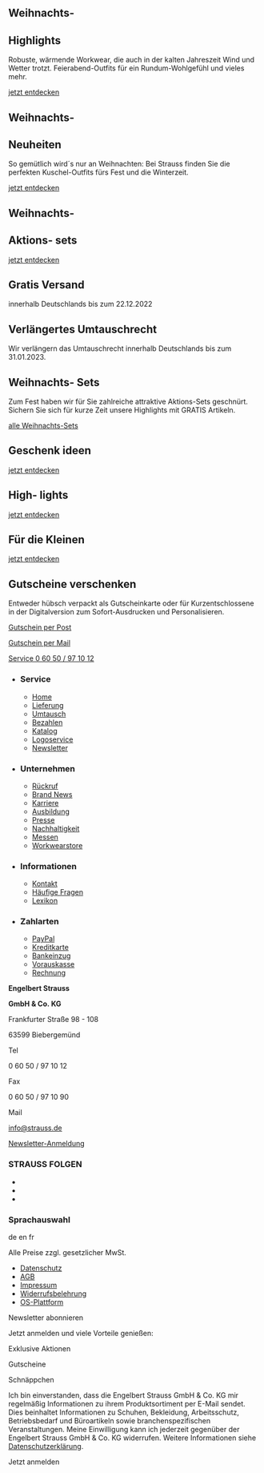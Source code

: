Weihnachts-
---

 Highlights
---

Robuste, wärmende Workwear, die auch in der kalten Jahreszeit Wind und Wetter trotzt. Feierabend-Outfits für ein Rundum-Wohlgefühl und vieles mehr.

[jetzt entdecken](https://www.engelbert-strauss.de/weihnachten/?sort=newest)

 Weihnachts-
---

 Neuheiten
---

So gemütlich wird´s nur an Weihnachten: Bei Strauss finden Sie die perfekten Kuschel-Outfits fürs Fest und die Winterzeit.

[jetzt entdecken](https://www.engelbert-strauss.de/geschenkideen-neuheiten/)

 Weihnachts-
---

 Aktions-
sets
---

[jetzt entdecken](https://www.engelbert-strauss.de/weihnachts-aktions-sets/)

 Gratis Versand
---

 innerhalb Deutschlands bis zum 22.12.2022

 Verlängertes Umtauschrecht
---

 Wir verlängern das Umtauschrecht innerhalb Deutschlands bis zum 31.01.2023.

 Weihnachts-
Sets
---

 Zum Fest haben wir für Sie zahlreiche attraktive Aktions-Sets geschnürt. Sichern Sie sich für kurze Zeit unsere Highlights mit GRATIS Artikeln.

[alle Weihnachts-Sets](https://www.engelbert-strauss.de/weihnachts-aktions-sets/)

 Geschenk
ideen
---

[jetzt entdecken](https://www.engelbert-strauss.de/geschenkideen/?sort=newest)

 High-
lights
---

[jetzt entdecken](https://www.engelbert-strauss.de/weihnachten/?sort=newest)

 Für die
Kleinen
---

[jetzt entdecken](https://www.engelbert-strauss.de/geschenkideen-fuer-die-kleinen/?sort=newest)

 Gutscheine
verschenken
---

 Entweder hübsch verpackt als Gutscheinkarte oder für Kurzentschlossene in der Digitalversion zum Sofort-Ausdrucken und Personalisieren.

[Gutschein per Post](https://www.engelbert-strauss.de/arbeitsschuhe/warengutschein-111110-1499911-0.html?itemorigin=Startseite_Weihnachten2022)

[Gutschein per Mail](https://gutschein.strauss.de/F6161/)

[]()

[Service 0 60 50 / 97 10 12](tel:+496050971012)

* ### Service ###

  * [Home](https://www.engelbert-strauss.de/)
  * [Lieferung](https://www.engelbert-strauss.de/Service/Lieferung)
  * [Umtausch](https://www.engelbert-strauss.de/Service/Umtausch)
  * [Bezahlen](https://www.engelbert-strauss.de/Service/Bezahlen)
  * [Katalog](https://www.engelbert-strauss.de/Service/Katalog)
  * [Logoservice](https://www.engelbert-strauss.de/Service/Logoservice)
  * [Newsletter](https://www.engelbert-strauss.de/Service/Newsletter)

* ### Unternehmen ###

  * [Rückruf](https://www.engelbert-strauss.de/Informationen/Rueckruf)
  * [Brand News](https://www.engelbert-strauss.de/brand-news)
  * [Karriere](https://www.engelbert-strauss.de/Unternehmen/Karriere)
  * [Ausbildung](https://www.engelbert-strauss.de/Unternehmen/Karriere/Ausbildung)
  * [Presse](https://www.engelbert-strauss.de/Unternehmen/Presse/Presseberichte)
  * [Nachhaltigkeit](https://www.engelbert-strauss.de/Nachhaltigkeit)
  * [Messen](https://www.engelbert-strauss.de/Unternehmen/Messen)
  * [Workwearstore](https://www.engelbert-strauss.de/Unternehmen/workwearstore)

* ### Informationen ###

  * [Kontakt](https://www.engelbert-strauss.de/Informationen/Kontakt)
  * [Häufige Fragen](https://www.engelbert-strauss.de/Helpcenter-Redirect)
  * [Lexikon](https://www.engelbert-strauss.de/Informationen/Lexikon/A)

* ### Zahlarten ###

  * [PayPal](https://www.engelbert-strauss.de/Service/Bezahlen)
  * [Kreditkarte](https://www.engelbert-strauss.de/Service/Bezahlen)
  * [Bankeinzug](https://www.engelbert-strauss.de/Service/Bezahlen)
  * [Vorauskasse](https://www.engelbert-strauss.de/Service/Bezahlen)
  * [Rechnung](https://www.engelbert-strauss.de/Service/Bezahlen)

**Engelbert Strauss**

**GmbH & Co. KG**

Frankfurter Straße 98 - 108

63599 Biebergemünd

Tel

0 60 50 / 97 10 12

Fax

0 60 50 / 97 10 90

Mail

[info@strauss.de](mailto:info@strauss.de)

[ Newsletter-Anmeldung ]() [](https://www.engelbert-strauss.de/Service/Newsletter)

###  STRAUSS FOLGEN  ###

* [](https://www.facebook.com/EngelbertStraussDE)
* [](https://www.youtube.com/user/engelbertstraussTV)
* [](https://www.instagram.com/engelbert_strauss)

### Sprachauswahl ###

de en fr

 Alle Preise zzgl. gesetzlicher MwSt.

* [Datenschutz](https://www.engelbert-strauss.de/Rechtliches/Datenschutz)
* [AGB](https://www.engelbert-strauss.de/Rechtliches/AGB)
* [Impressum](https://www.engelbert-strauss.de/Rechtliches/Impressum)
* [Widerrufsbelehrung](https://www.engelbert-strauss.de/Rechtliches/Widerrufsbelehrung)
* [OS-Plattform](https://www.engelbert-strauss.de/Rechtliches/OS)

 Newsletter abonnieren

 Jetzt anmelden und viele Vorteile genießen:

 Exklusive Aktionen

 Gutscheine

 Schnäppchen

Ich bin einverstanden, dass die Engelbert Strauss GmbH & Co. KG mir regelmäßig Informationen zu ihrem Produktsortiment per E-Mail sendet. Dies beinhaltet Informationen zu Schuhen, Bekleidung, Arbeitsschutz, Betriebsbedarf und Büroartikeln sowie branchenspezifischen Veranstaltungen. Meine Einwilligung kann ich jederzeit gegenüber der Engelbert Strauss GmbH & Co. KG widerrufen. Weitere Informationen siehe [Datenschutzerklärung](https://www.engelbert-strauss.de/Rechtliches/Datenschutz).

Jetzt anmelden
